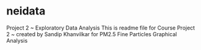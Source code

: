 # neidata
Project 2 ~ Exploratory Data Analysis
This is readme file for Course Project 2 ~ created by Sandip Khanvilkar for PM2.5 Fine Particles Graphical Analysis  

